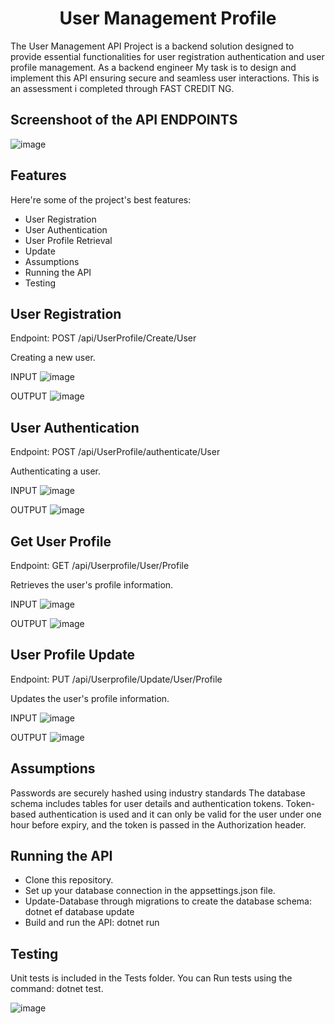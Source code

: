 <h1 align="center" id="title">User Management Profile</h1>

<p id="description">The User Management API Project is a backend solution designed to provide essential functionalities for user registration authentication and user profile management. As a backend engineer My task is to design and implement this API ensuring secure and seamless user interactions. This is an assessment i completed through FAST CREDIT NG.</p>

<h2>Screenshoot of the API ENDPOINTS</h2>  

![image](https://github.com/dejidee0/User-Management-Profile/assets/107705210/ebe0055a-2aff-411e-8456-5df84c9fe626)


  
<h2> Features</h2>

Here're some of the project's best features:

*   User Registration
*   User Authentication
*   User Profile Retrieval
*   Update
*   Assumptions
*   Running the API
*   Testing

<h2>User Registration</h2>
Endpoint: POST /api/UserProfile/Create/User

Creating a new user.

INPUT
![image](https://github.com/dejidee0/User-Management-Profile/assets/107705210/15d7218f-469a-43da-bfa6-1020e260e3e6)



OUTPUT
![image](https://github.com/dejidee0/User-Management-Profile/assets/107705210/65f05f88-42a6-4d44-9dc8-144ae49b2a27)


<h2>User Authentication</h2>
Endpoint: POST /api/UserProfile/authenticate/User

Authenticating a user.

INPUT
![image](https://github.com/dejidee0/User-Management-Profile/assets/107705210/49eb7f9e-d0d0-4a5f-b92a-647fa2cc9a2b)

OUTPUT
![image](https://github.com/dejidee0/User-Management-Profile/assets/107705210/a4aeab55-28a4-4fa3-b4bf-bc72c0bb54b7)

<h2>Get User Profile</h2>
Endpoint: GET /api/Userprofile/User/Profile

Retrieves the user's profile information.

INPUT
![image](https://github.com/dejidee0/User-Management-Profile/assets/107705210/d81e910a-6f84-4f24-96ed-ff2e7fc9878f)

OUTPUT
![image](https://github.com/dejidee0/User-Management-Profile/assets/107705210/824dfd6d-7fd8-45a0-bdae-b13aa3b09b01)

<h2>User Profile Update</h2>
Endpoint: PUT /api/Userprofile/Update/User/Profile

Updates the user's profile information.

INPUT
![image](https://github.com/dejidee0/User-Management-Profile/assets/107705210/73dcf7e7-d735-495f-a81a-2baa2565cf4a)

OUTPUT
![image](https://github.com/dejidee0/User-Management-Profile/assets/107705210/ffc87e88-1b0c-4348-93a9-e07aeef6082f)

<h2>Assumptions</h2>
<p>Passwords are securely hashed using industry standards
The database schema includes tables for user details and authentication tokens.
Token-based authentication is used and it can only be valid for the user under one hour before expiry, and the token is passed in the Authorization header.</p>
<h2>Running the API</h2>

* Clone this repository.
* Set up your database connection in the appsettings.json file.
* Update-Database through migrations to create the database schema: dotnet ef database update
* Build and run the API: dotnet run

<h2>Testing</h2>
Unit tests is included in the Tests folder. You can Run tests using the command: dotnet test.

![image](https://github.com/dejidee0/User-Management-Profile/assets/107705210/6f90962e-0dd1-450e-8a70-90bb804cd8b7)



